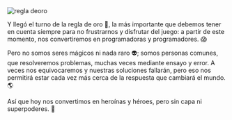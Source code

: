 <div class="text-center"><img src="https://mumuki.io/static/for_content/regla_oro.svg" alt="regla deoro"></div>

Y llegó el turno de la regla de oro :trident:, la más importante que debemos tener en cuenta siempre para no frustrarnos y disfrutar del juego: a partir de este momento, nos convertiremos en programadoras y programadores. :scream:

Pero no somos seres mágicos ni nada raro :alien:; somos personas comunes, que resolveremos problemas, muchas veces mediante ensayo y error. A veces nos equivocaremos y nuestras soluciones fallarán, pero eso nos permitirá estar cada vez más cerca de la respuesta que cambiará el mundo. :earth_americas:

Así que hoy nos convertimos en heroínas y héroes, pero sin capa ni superpoderes. :muscle:
